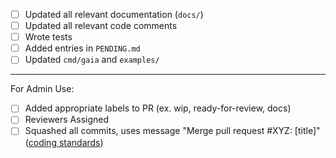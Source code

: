 <!-- < < < < < < < < < < < < < < < < < < < < < < < < < < < < < < < < < ☺ 
v                               ✰  Thanks for creating a PR! ✰    
v    Before smashing the submit button please review the checkboxes. 
v    If a checkbox is n/a - please still include it but + a little note why
☺ > > > > > > > > > > > > > > > > > > > > > > > > > > > > > > > > >  --> 

* [ ] Updated all relevant documentation (`docs/`)
* [ ] Updated all relevant code comments
* [ ] Wrote tests
* [ ] Added entries in `PENDING.md`
* [ ] Updated `cmd/gaia` and `examples/`
___________________________________
For Admin Use:
* [ ] Added appropriate labels to PR (ex. wip, ready-for-review, docs)
* [ ] Reviewers Assigned 
* [ ] Squashed all commits, uses message "Merge pull request #XYZ: [title]" ([coding standards](https://github.com/tendermint/coding/blob/master/README.md#merging-a-pr))
